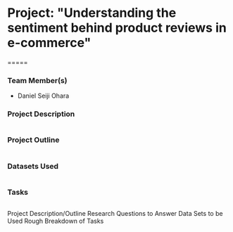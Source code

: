 # Project: "Understanding the sentiment behind product reviews in e-commerce"
=====

### Team Member(s)
+ Daniel Seiji Ohara

### Project Description
````

````

### Project Outline
````

````

### Datasets Used
````

````

### Tasks
````

````

Project Description/Outline
Research Questions to Answer
Data Sets to be Used
Rough Breakdown of Tasks
